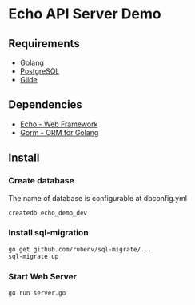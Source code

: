 Echo API Server Demo
====================

Requirements
------------

- [Golang](https://golang.org)
- [PostgreSQL](https://www.postgresql.org)
- [Glide](https://github.com/Masterminds/glide)

Dependencies
------------

- [Echo - Web Framework](https://github.com/labstack/echo)
- [Gorm - ORM for Golang](https://github.com/jinzhu/gorm)

Install
------------

### Create database
The name of database is configurable at dbconfig.yml
```shell
createdb echo_demo_dev
```

### Install sql-migration
```shell
go get github.com/rubenv/sql-migrate/...
sql-migrate up
```

### Start Web Server
```shell
go run server.go
```
